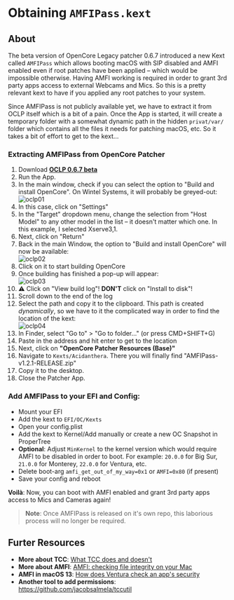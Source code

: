 # Obtaining `AMFIPass.kext`

## About
The beta version of OpenCore Legacy patcher 0.6.7 introduced a new Kext called `AMFIPass` which allows booting macOS with SIP disabled and AMFI enabled even if root patches have been applied – which would be impossible otherwise. Having AMFI working is required in order to grant 3rd party apps access to external Webcams and Mics. So this is a pretty relevant kext to have if you applied any root patches to your system.

Since AMFIPass is not publicly available yet, we have to extract it from OCLP itself which is a bit of a pain. Once the App is started, it will create a temporary folder with a somewhat dynamic path in the hidden `privat/var/` folder which contains all the files it needs for patching macOS, etc. So it takes a bit of effort to get to the kext…

### Extracting AMFIPass from OpenCore Patcher

1. Download [**OCLP 0.6.7 beta**](https://github.com/dortania/OpenCore-Legacy-Patcher/releases/tag/amfipass-beta-test)
2. Run the App.
3. In the main window, check if you can select the option to "Build and install OpenCore". On Wintel Systems, it will probably be greyed-out: <br> ![oclp01](https://github.com/5T33Z0/OC-Little-Translated/assets/76865553/e842dd0a-987f-4f3b-8d1e-bc25d8d75804)
4. In this case, click on "Settings"
5. In the "Target" dropdown menu, change the selection from "Host Model" to any other model in the list – it doesn't matter which one. In this example, I selected Xserve3,1.
6. Next, click on "Return"
7. Back in the main Window, the option to "Build and install OpenCore" will now be available:<br> ![oclp02](https://github.com/5T33Z0/OC-Little-Translated/assets/76865553/204fc1ee-ac1c-49af-8537-174c1279b18e)
8. Click on it to start building OpenCore
9. Once building has finished a pop-up will appear: <br> ![oclp03](https://github.com/5T33Z0/OC-Little-Translated/assets/76865553/35aa5103-38fc-432c-918e-81927e4593f9)
10. :warning: Click on "View build log"! **DON'T** click on "Install to disk"!
11. Scroll down to the end of the log
12. Select the path and copy it to the clipboard. This path is created *dynamically*, so we have to it the complicated way in order to find the location of the kext: <br>![oclp04](https://github.com/5T33Z0/OC-Little-Translated/assets/76865553/1298b71a-bcf0-465a-bde7-4b7555993533)
13. In Finder, select "Go to" > "Go to folder…" (or press CMD+SHIFT+G)
14. Paste in the address and hit enter to get to the location
15. Next, click on **"OpenCore Patcher Resources (Base)"**
16. Navigate to `Kexts/Acidanthera`. There you will finally find "AMFIPass-v1.2.1-RELEASE.zip"
17. Copy it to the desktop.
18. Close the Patcher App.

### Add AMFIPass to your EFI and Config:

- Mount your EFI
- Add the kext to `EFI/OC/Kexts` 
- Open your config.plist
- Add the kext to Kernel/Add manually or create a new OC Snapshot in ProperTree
- **Optional**: Adjust `MinKernel` to the kernel version which would require AMFI to be disabled in order to boot. For example: `20.0.0` for Big Sur, `21.0.0` for Monterey, `22.0.0` for Ventura, etc.
- Delete boot-arg `amfi_get_out_of_my_way=0x1` or `AMFI=0x80` (if present)
- Save your config and reboot

**Voilà**: Now, you can boot with AMFI enabled and grant 3rd party apps access to Mics and Cameras again!

> **Note**: Once AMFIPass is released on it's own repo, this laborious process will no longer be required.

## Furter Resources

- **More about TCC**: [What TCC does and doesn't](https://eclecticlight.co/2023/02/10/privacy-what-tcc-does-and-doesnt)
- **More about AMFI**: [AMFI: checking file integrity on your Mac](https://eclecticlight.co/2018/12/29/amfi-checking-file-integrity-on-your-mac/)
- **AMFI in macOS 13**: [How does Ventura check an app's security](https://eclecticlight.co/2023/03/09/how-does-ventura-check-an-apps-security/)
- **Another tool to add permissions**: https://github.com/jacobsalmela/tccutil
